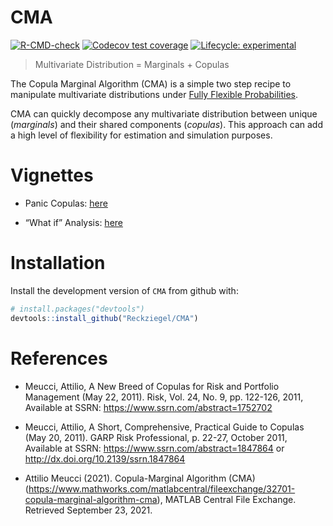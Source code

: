 
<!-- README.md is generated from README.Rmd. Please edit that file -->

# CMA

<!-- badges: start -->

[![R-CMD-check](https://github.com/Reckziegel/CMA/workflows/R-CMD-check/badge.svg)](https://github.com/Reckziegel/CMA/actions)
[![Codecov test
coverage](https://codecov.io/gh/Reckziegel/CMA/branch/main/graph/badge.svg)](https://codecov.io/gh/Reckziegel/CMA?branch=main)
[![Lifecycle:
experimental](https://img.shields.io/badge/lifecycle-experimental-orange.svg)](https://lifecycle.r-lib.org/articles/stages.html#experimental)

<!-- badges: end -->

> Multivariate Distribution = Marginals + Copulas

The Copula Marginal Algorithm (CMA) is a simple two step recipe to
manipulate multivariate distributions under [Fully Flexible
Probabilities](https://reckziegel.github.io/FFP/).

CMA can quickly decompose any multivariate distribution between unique
(*marginals*) and their shared components (*copulas*). This approach can
add a high level of flexibility for estimation and simulation purposes.

# Vignettes

-   Panic Copulas:
    [here](https://reckziegel.github.io/CMA/articles/panic_copula.html)

-   “What if” Analysis:
    [here](https://reckziegel.github.io/CMA/articles/what_if_analysis.html)

# Installation

Install the development version of `CMA` from github with:

``` r
# install.packages("devtools")
devtools::install_github("Reckziegel/CMA")
```

# References

-   Meucci, Attilio, A New Breed of Copulas for Risk and Portfolio
    Management (May 22, 2011). Risk, Vol. 24, No. 9, pp. 122-126, 2011,
    Available at SSRN: <https://www.ssrn.com/abstract=1752702>

-   Meucci, Attilio, A Short, Comprehensive, Practical Guide to Copulas
    (May 20, 2011). GARP Risk Professional, p. 22-27, October 2011,
    Available at SSRN: <https://www.ssrn.com/abstract=1847864> or
    <http://dx.doi.org/10.2139/ssrn.1847864>

-   Attilio Meucci (2021). Copula-Marginal Algorithm (CMA)
    (<https://www.mathworks.com/matlabcentral/fileexchange/32701-copula-marginal-algorithm-cma>),
    MATLAB Central File Exchange. Retrieved September 23, 2021.
